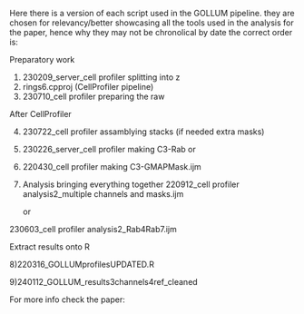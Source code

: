 Here there is a version of each script used in the GOLLUM pipeline.
they are chosen for relevancy/better showcasing all the tools used in the analysis for the paper, hence why they may not be chronolical by date
the correct order is:

Preparatory work
1) 230209_server_cell profiler splitting into z
2) rings6.cpproj (CellProfiler pipeline)
3) 230710_cell profiler preparing the raw

After CellProfiler

4) 230722_cell profiler assamblying stacks
(if needed extra masks)

5) 230226_server_cell profiler making C3-Rab
or

6) 220430_cell profiler making C3-GMAPMask.ijm

7) Analysis bringing everything together
220912_cell profiler analysis2_multiple channels and masks.ijm

   or

230603_cell profiler analysis2_Rab4Rab7.ijm

Extract results onto R

8)220316_GOLLUMprofilesUPDATED.R

9)240112_GOLLUM_results3channels4ref_cleaned

For more info check the paper:

